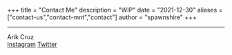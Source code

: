 +++
title = "Contact Me"
description = "WIP"
date = "2021-12-30"
aliases = ["contact-us","contact-mnt","contact"]
author = "spawnshire"
+++
***
Arik Cruz  
[Instagram](https://www.instagram.com/cryandrally/) [Twitter](https://twitter.com/spawnshire)


